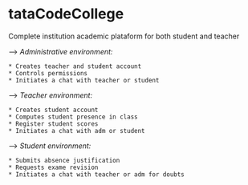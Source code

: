 # tataCodeCollege
Complete institution academic plataform for both student and teacher

--> *Administrative environment:*

    * Creates teacher and student account
    * Controls permissions
    * Initiates a chat with teacher or student

--> *Teacher environment:*

    * Creates student account
    * Computes student presence in class
    * Register student scores
    * Initiates a chat with adm or student

--> *Student environment:*

    * Submits absence justification
    * Requests exame revision
    * Initiates a chat with teacher or adm for doubts
